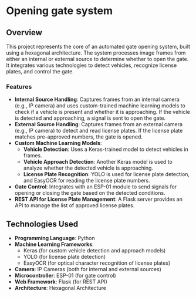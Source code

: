 # Opening gate system

## Overview

This project represents the core of an automated gate opening system, built using a hexagonal architecture. The system processes image frames from either an internal or external source to determine whether to open the gate. It integrates various technologies to detect vehicles, recognize license plates, and control the gate.

### Features

- **Internal Source Handling**: Captures frames from an internal camera (e.g., IP camera) and uses custom-trained machine learning models to check if a vehicle is present and whether it is approaching. If the vehicle is detected and approaching, a signal is sent to open the gate.
- **External Source Handling**: Captures frames from an external camera (e.g., IP camera) to detect and read license plates. If the license plate matches pre-approved numbers, the gate is opened.
- **Custom Machine Learning Models**:
  - **Vehicle Detection**: Uses a Keras-trained model to detect vehicles in frames.
  - **Vehicle Approach Detection**: Another Keras model is used to analyze whether the detected vehicle is approaching.
  - **License Plate Recognition**: YOLO is used for license plate detection, and EasyOCR for reading the license plate numbers.
- **Gate Control**: Integrates with an ESP-01 module to send signals for opening or closing the gate based on the detected conditions.
- **REST API for License Plate Management**: A Flask server provides an API to manage the list of approved license plates.

## Technologies Used
- **Programming Language**: Python
- **Machine Learning Frameworks**:
  - Keras (for custom vehicle detection and approach models)
  - YOLO (for license plate detection)
  - EasyOCR (for optical character recognition of license plates)
- **Camera**: IP Cameras (both for internal and external sources)
- **Microcontroller**: ESP-01 (for gate control)
- **Web Framework**: Flask (for REST API)
- **Architecture**: Hexagonal Architecture
